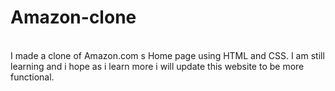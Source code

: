 # Amazon-clone
<br>
I made a clone of Amazon.com s Home page using HTML and CSS. I am still learning and i hope as i learn more i will update this website to be more functional.
